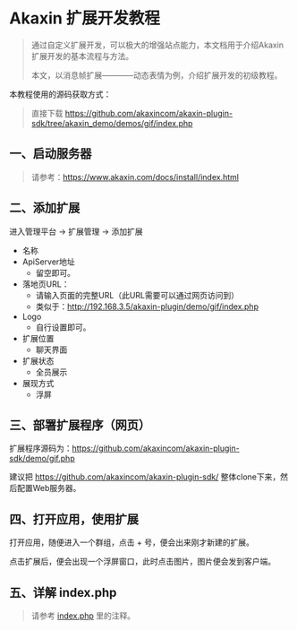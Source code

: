 # Akaxin 扩展开发教程

> 通过自定义扩展开发，可以极大的增强站点能力，本文档用于介绍Akaxin 扩展开发的基本流程与方法。
>
> 本文，以消息帧扩展————动态表情为例，介绍扩展开发的初级教程。

本教程使用的源码获取方式：

>
> 直接下载 https://github.com/akaxincom/akaxin-plugin-sdk/tree/akaxin_demo/demos/gif/index.php
>

一、启动服务器
----

> 请参考：https://www.akaxin.com/docs/install/index.html

二、添加扩展
----

进入管理平台 -> 扩展管理 -> 添加扩展

* 名称
* ApiServer地址
    * 留空即可。
* 落地页URL：
    * 请输入页面的完整URL（此URL需要可以通过网页访问到）
    * 类似于：http://192.168.3.5/akaxin-plugin/demo/gif/index.php
* Logo
    * 自行设置即可。
* 扩展位置
    * 聊天界面
* 扩展状态
    * 全员展示
* 展现方式
    * 浮屏

三、部署扩展程序（网页）
----

扩展程序源码为：https://github.com/akaxincom/akaxin-plugin-sdk/demo/gif.php

建议把 https://github.com/akaxincom/akaxin-plugin-sdk/ 整体clone下来，然后配置Web服务器。


四、打开应用，使用扩展
----

打开应用，随便进入一个群组，点击 + 号，便会出来刚才新建的扩展。

点击扩展后，便会出现一个浮屏窗口，此时点击图片，图片便会发到客户端。

五、详解 index.php
----

> 请参考 [index.php](<index.php>) 里的注释。
